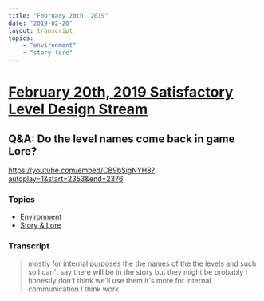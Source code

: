 ```yaml
---
title: "February 20th, 2019"
date: "2019-02-20"
layout: transcript
topics: 
    - "environment"
    - "story-lore"
---
```

# [February 20th, 2019 Satisfactory Level Design Stream](../2019-02-20.md)
## Q&A: Do the level names come back in game Lore?
https://youtube.com/embed/CB9bSigNYH8?autoplay=1&start=2353&end=2376
### Topics
* [Environment](../topics/environment.md)
* [Story & Lore](../topics/story-lore.md)

### Transcript

> mostly for internal purposes the the
> names of the the levels and such so I
> can't say there will be in the story but
> they might be probably I honestly don't
> think we'll use them it's more for
> internal communication I think work
